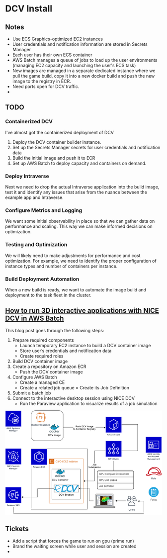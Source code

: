 # DCV Install

## Notes
- Use ECS Graphics-optimized EC2 instances
- User credentials and notification information are stored in Secrets Manager
- Each user has their own ECS container
- AWS Batch manages a queue of jobs to load up the user environments (managing EC2 capacity and launching the user's ECS task)
- New images are managed in a separate dedicated instance where we pull the game build, copy it into a new docker build and push the new image to the registry in ECR. 
- Need ports open for DCV traffic.
- 

## TODO

### Containerized DCV
I've almost got the containerized deployment of DCV 
1. Deploy the DCV container builder instance.
2. Set up the Secrets Manager secrets for user credentials and notification data
3. Build the initial image and push it to ECR
4. Set up AWS Batch to deploy capacity and containers on demand.

### Deploy Intraverse
Next we need to drop the actual Intraverse application into the build image, test it and identify any issues that arise from the nuance between the example app and Intraverse.

### Configure Metrics and Logging
We want some initial observability in place so that we can gather data on performance and scaling. This way we can make informed decisions on optimization.

### Testing and Optimization
We will likely need to make adjustments for performance and cost optimization. For example, we need to identify the proper configuration of instance types and number of containers per instance. 

### Build Deployment Automation
When a new build is ready, we want to automate the image build and deployment to the task fleet in the cluster. 


## [How to run 3D interactive applications with NICE DCV in AWS Batch](https://aws.amazon.com/blogs/compute/how-to-run-3d-interactive-applications-with-nice-dcv-in-aws-batch/)

This blog post goes through the following steps:

1. Prepare required components
    - Launch temporary EC2 instance to build a DCV container image
    - Store user’s credentials and notification data
    - Create required roles
2. Build DCV container image
3. Create a repository on Amazon ECR
    - Push the DCV container image
4. Configure AWS Batch
    - Create a managed CE
    - Create a related job queue
    = Create its Job Definition
5. Submit a batch job
6. Connect to the interactive desktop session using NICE DCV
    - Run the Paraview application to visualize results of a job simulation

![DCV in Containers](../../../images/solution-scheme.png)


## Tickets

- Add a script that forces the game to run on gpu (prime run)
- Brand the waiting screen while user and session are created
- 
